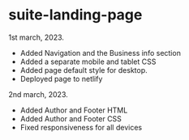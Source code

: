 # suite-landing-page

1st march, 2023.
- Added Navigation and the Business info section
- Added a separate mobile and tablet CSS
- Added page default style for desktop.
- Deployed page to netlify

2nd march, 2023.
- Added Author and Footer HTML
- Added Author and Footer CSS
- Fixed responsiveness for all devices
